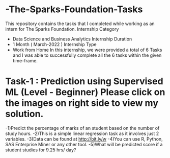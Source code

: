 # -The-Sparks-Foundation-Tasks
This repository contains the tasks that I completed while working as an intern for  The Sparks Foundation.
Internship Category 
- Data Science and Business Analytics Internship Duration 
- 1 Month ( March-2022 ) Internship Type 
- Work from Home 
In this internship, we were provided a total of 6 Tasks and I was able to successfully complete all the 6 tasks within the given time-frame.
# Task-1 : Prediction using Supervised ML (Level - Beginner) Please click on the images on right side to view my solution.  
-1)Predict the percentage of marks of an student based on the number of study hours. 
-2)This is a simple linear regression task as it involves just 2 variables.
-3)Data can be found at http://bit.ly/w
-4)You can use R, Python, SAS Enterprise Miner or any other tool.
-5)What will be predicted score if a student studies for 9.25 hrs/ day?
